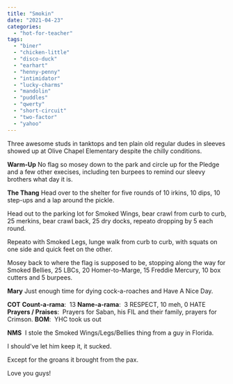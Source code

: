 ```yaml
---
title: "Smokin"
date: "2021-04-23"
categories: 
  - "hot-for-teacher"
tags: 
  - "biner"
  - "chicken-little"
  - "disco-duck"
  - "earhart"
  - "henny-penny"
  - "intimidator"
  - "lucky-charms"
  - "mandolin"
  - "puddles"
  - "qwerty"
  - "short-circuit"
  - "two-factor"
  - "yahoo"
---
```


Three awesome studs in tanktops and ten plain old regular dudes in sleeves showed up at Olive Chapel Elementary despite the chilly conditions.

**Warm-Up** No flag so mosey down to the park and circle up for the Pledge and a few other execises, including ten burpees to remind our sleevy brothers what day it is.

**The Thang** Head over to the shelter for five rounds of 10 irkins, 10 dips, 10 step-ups and a lap around the pickle.

Head out to the parking lot for Smoked Wings, bear crawl from curb to curb, 25 merkins, bear crawl back, 25 dry docks, repeato dropping by 5 each round.

Repeato with Smoked Legs, lunge walk from curb to curb, with squats on one side and quick feet on the other.

Mosey back to where the flag is supposed to be, stopping along the way for Smoked Bellies, 25 LBCs, 20 Homer-to-Marge, 15 Freddie Mercury, 10 box cutters and 5 burpees.

**Mary** Just enough time for dying cock-a-roaches and Have A Nice Day.

**COT** **Count-a-rama**:  13 **Name-a-rama**:  3 RESPECT, 10 meh, 0 HATE **Prayers / Praises**:  Prayers for Saban, his FIL and their family, prayers for Crimson. **BOM**:  YHC took us out

**NMS**  I stole the Smoked Wings/Legs/Bellies thing from a guy in Florida.

I should've let him keep it, it sucked.

Except for the groans it brought from the pax.

Love you guys!

